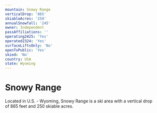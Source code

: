 ```yaml
---
mountain: Snowy Range
verticalDrop: '865'
skiableAcres: '250'
annualSnowfall: '245'
owner: Independent
passAffiliations: ''
operating2425: 'Yes'
operated2324: 'Yes'
surfaceLiftsOnly: 'No'
openToPublic: 'Yes'
skied: 'No'
country: USA
state: Wyoming
---
```


# Snowy Range

Located in U.S. - Wyoming, Snowy Range is a ski area with a vertical drop of 865 feet and 250 skiable acres.
